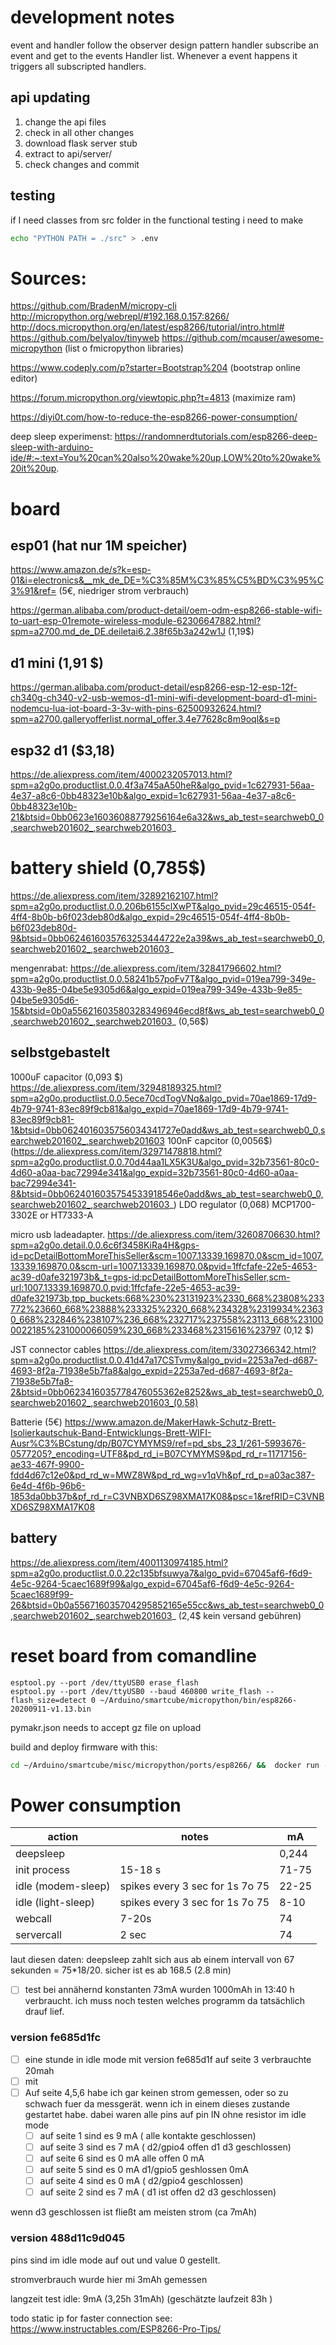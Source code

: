 # development notes
event and handler follow the observer design pattern
handler subscribe an event and get to the events Handler list.
Whenever a event happens it triggers all subscripted handlers.

## api updating
1. change the api files
2. check in all other changes
3. download flask server stub
4. extract to api/server/
5. check changes and commit

## testing
if I need classes from src folder in the functional testing i need to make
```bash
echo "PYTHON PATH = ./src" > .env
```

# Sources:
https://github.com/BradenM/micropy-cli
http://micropython.org/webrepl/#192.168.0.157:8266/
http://docs.micropython.org/en/latest/esp8266/tutorial/intro.html#
https://github.com/belyalov/tinyweb
https://github.com/mcauser/awesome-micropython (list o fmicropython libraries)

https://www.codeply.com/p?starter=Bootstrap%204 (bootstrap online editor)

https://forum.micropython.org/viewtopic.php?t=4813 (maximize ram)

https://diyi0t.com/how-to-reduce-the-esp8266-power-consumption/

deep sleep experimenst:
https://randomnerdtutorials.com/esp8266-deep-sleep-with-arduino-ide/#:~:text=You%20can%20also%20wake%20up,LOW%20to%20wake%20it%20up.

# board
## esp01 (hat nur 1M speicher)
https://www.amazon.de/s?k=esp-01&i=electronics&__mk_de_DE=%C3%85M%C3%85%C5%BD%C3%95%C3%91&ref=
(5€, niedriger strom verbrauch)

https://german.alibaba.com/product-detail/oem-odm-esp8266-stable-wifi-to-uart-esp-01remote-wireless-module-62306647882.html?spm=a2700.md_de_DE.deiletai6.2.38f65b3a242w1J (1,19$)



## d1 mini (1,91 $)
https://german.alibaba.com/product-detail/esp8266-esp-12-esp-12f-ch340g-ch340-v2-usb-wemos-d1-mini-wifi-development-board-d1-mini-nodemcu-lua-iot-board-3-3v-with-pins-62500932624.html?spm=a2700.galleryofferlist.normal_offer.3.4e77628c8m9oql&s=p


## esp32 d1 ($3,18)
https://de.aliexpress.com/item/4000232057013.html?spm=a2g0o.productlist.0.0.4f3a745aA50heR&algo_pvid=1c627931-56aa-4e37-a8c6-0bb48323e10b&algo_expid=1c627931-56aa-4e37-a8c6-0bb48323e10b-21&btsid=0bb0623e16036088779256164e6a32&ws_ab_test=searchweb0_0,searchweb201602_,searchweb201603_

# battery shield (0,785$)
https://de.aliexpress.com/item/32892162107.html?spm=a2g0o.productlist.0.0.206b6155clXwPT&algo_pvid=29c46515-054f-4ff4-8b0b-b6f023deb80d&algo_expid=29c46515-054f-4ff4-8b0b-b6f023deb80d-9&btsid=0bb0624616035763253444722e2a39&ws_ab_test=searchweb0_0,searchweb201602_,searchweb201603_

mengenrabat:
https://de.aliexpress.com/item/32841796602.html?spm=a2g0o.productlist.0.0.58241b57poFv7T&algo_pvid=019ea799-349e-433b-9e85-04be5e9305d6&algo_expid=019ea799-349e-433b-9e85-04be5e9305d6-15&btsid=0b0a556216035803283496946ecd8f&ws_ab_test=searchweb0_0,searchweb201602_,searchweb201603_ (0,56$)


## selbstgebastelt
1000uF capacitor (0,093 \$)  https://de.aliexpress.com/item/32948189325.html?spm=a2g0o.productlist.0.0.5ece70cdTogVNq&algo_pvid=70ae1869-17d9-4b79-9741-83ec89f9cb81&algo_expid=70ae1869-17d9-4b79-9741-83ec89f9cb81-1&btsid=0bb0624016035756034341727e0add&ws_ab_test=searchweb0_0,searchweb201602_,searchweb201603
100nF capcitor (0,0056$)(https://de.aliexpress.com/item/32971478818.html?spm=a2g0o.productlist.0.0.70d44aa1LX5K3U&algo_pvid=32b73561-80c0-4d60-a0aa-bac72994e341&algo_expid=32b73561-80c0-4d60-a0aa-bac72994e341-8&btsid=0bb0624016035754533918546e0add&ws_ab_test=searchweb0_0,searchweb201602_,searchweb201603_)
LDO regulator (0,068) MCP1700-3302E or HT7333-A


micro usb ladeadapter.
https://de.aliexpress.com/item/32608706630.html?spm=a2g0o.detail.0.0.6c6f3458KiRa4H&gps-id=pcDetailBottomMoreThisSeller&scm=1007.13339.169870.0&scm_id=1007.13339.169870.0&scm-url=1007.13339.169870.0&pvid=1ffcfafe-22e5-4653-ac39-d0afe321973b&_t=gps-id:pcDetailBottomMoreThisSeller,scm-url:1007.13339.169870.0,pvid:1ffcfafe-22e5-4653-ac39-d0afe321973b,tpp_buckets:668%230%23131923%2330_668%23808%233772%23660_668%23888%233325%2320_668%234328%2319934%23630_668%232846%238107%236_668%232717%237558%23113_668%231000022185%231000066059%230_668%233468%2315616%23797
 (0,12 $)


JST connector cables
https://de.aliexpress.com/item/33027366342.html?spm=a2g0o.productlist.0.0.41d47a17CSTvmy&algo_pvid=2253a7ed-d687-4693-8f2a-71938e5b7fa8&algo_expid=2253a7ed-d687-4693-8f2a-71938e5b7fa8-2&btsid=0bb0623416035778476055362e8252&ws_ab_test=searchweb0_0,searchweb201602_,searchweb201603_(0,58)


Batterie (5€)
https://www.amazon.de/MakerHawk-Schutz-Brett-Isolierkautschuk-Band-Entwicklungs-Brett-WIFI-Ausr%C3%BCstung/dp/B07CYMYMS9/ref=pd_sbs_23_1/261-5993676-0577205?_encoding=UTF8&pd_rd_i=B07CYMYMS9&pd_rd_r=11717156-ae33-467f-9900-fdd4d67c12e0&pd_rd_w=MWZ8W&pd_rd_wg=v1qVh&pf_rd_p=a03ac387-6e4d-4f6b-96b6-1853da0bb37b&pf_rd_r=C3VNBXD6SZ98XMA17K08&psc=1&refRID=C3VNBXD6SZ98XMA17K08

## battery
https://de.aliexpress.com/item/4001130974185.html?spm=a2g0o.productlist.0.0.22c135bfsuwya7&algo_pvid=67045af6-f6d9-4e5c-9264-5caec1689f99&algo_expid=67045af6-f6d9-4e5c-9264-5caec1689f99-26&btsid=0b0a556716035704295852165e55cc&ws_ab_test=searchweb0_0,searchweb201602_,searchweb201603_ (2,4$ kein versand gebühren)

# reset board from comandline
```
esptool.py --port /dev/ttyUSB0 erase_flash
esptool.py --port /dev/ttyUSB0 --baud 460800 write_flash --flash_size=detect 0 ~/Arduino/smartcube/micropython/bin/esp8266-20200911-v1.13.bin 
```

pymakr.json needs to accept gz file on upload

build and deploy firmware with this:
```bash
cd ~/Arduino/smartcube/misc/micropython/ports/esp8266/ &&  docker run --rm -v $HOME:$HOME -u 1000 -w $PWD larsks/esp-open-sdk make clean  &&  docker run --rm -v $HOME:$HOME -u 1000 -w $PWD larsks/esp-open-sdk make && esptool.py --port /dev/ttyUSB0 erase_flash && esptool.py --port /dev/ttyUSB0 --baud 460800 write_flash --flash_size=detect 0 ~/Arduino/smartcube/misc/micropython/ports/esp8266/build-GENERIC/firmware-combined.bin
```


# Power consumption

| action             | notes                           | mA    |
| ------------------ | ------------------------------- | ----- |
| deepsleep          |                                 | 0,244 |
| init process       | 15-18 s                         | 71-75 |
| idle (modem-sleep) | spikes every 3 sec for 1s 7o 75 | 22-25 |
| idle (light-sleep) | spikes every 3 sec for 1s 7o 75 | 8-10  |
| webcall            | 7-20s                           | 74    |
| servercall         | 2 sec                           | 74    |

laut diesen daten: deepsleep zahlt sich aus ab einem intervall von 67 sekunden = 75*18/20. sicher ist es ab 168.5 (2.8 min)

- [ ] test bei annähernd konstanten 73mA wurden 1000mAh in 13:40 h verbraucht. ich muss noch testen welches programm da tatsächlich drauf lief.

### version fe685d1fc

- [ ] eine stunde in idle mode mit version fe685d1f auf seite 3 verbrauchte 20mah
- [ ] mit 
- [ ] Auf seite 4,5,6 habe ich gar keinen strom gemessen, oder so zu schwach fuer da messgerät. wenn ich in einem dieses zustande gestartet habe. dabei waren alle pins auf pin IN ohne resistor im idle mode
  - [ ] auf seite 1 sind es 9 mA ( alle kontakte geschlossen)
  - [ ] auf seite 3 sind es 7 mA ( d2/gpio4 offen d1 d3 geschlossen)
  - [ ] auf seite 6 sind es 0 mA  alle offen 0 mA
  - [ ] auf seite 5 sind es 0 mA  d1/gpio5 geshlossen 0mA
  - [ ] auf seite 4 sind es 0 mA  ( d2/gpio4 geschlossen)
  - [ ] auf seite 2 sind es 7 mA ( d1 ist offen  d2 d3 geschlossen)

wenn d3 geschlossen ist fließt am meisten strom (ca 7mAh)

### version 488d11c9d045

pins sind im idle mode auf out und value 0 gestellt.

stromverbrauch wurde hier mi 3mAh gemessen

langzeit test idle:  9mA  (3,25h 31mAh) (geschätzte laufzeit 83h )

todo static ip for faster connection see: https://www.instructables.com/ESP8266-Pro-Tips/

